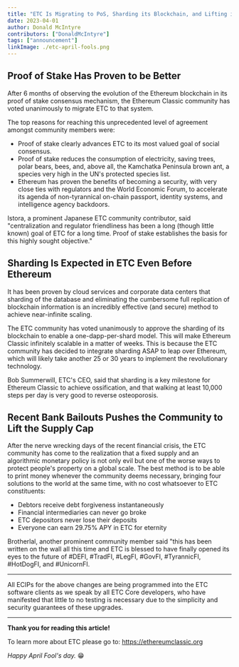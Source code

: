 ```yaml
---
title: "ETC Is Migrating to PoS, Sharding its Blockchain, and Lifting its Supply Cap"
date: 2023-04-01
author: Donald McIntyre
contributors: ["DonaldMcIntyre"]
tags: ["announcement"]
linkImage: ./etc-april-fools.png
---
```


## Proof of Stake Has Proven to be Better

After 6 months of observing the evolution of the Ethereum blockchain in its proof of stake consensus mechanism, the Ethereum Classic community has voted unanimously to migrate ETC to that system.

The top reasons for reaching this unprecedented level of agreement amongst community members were:

- Proof of stake clearly advances ETC to its most valued goal of social consensus.
- Proof of stake reduces the consumption of electricity, saving trees, polar bears, bees, and, above all, the Kamchatka Peninsula brown ant, a species very high in the UN's protected species list.
- Ethereum has proven the benefits of becoming a security, with very close ties with regulators and the World Economic Forum, to accelerate its agenda of non-tyrannical on-chain passport, identity systems, and intelligence agency backdoors.

Istora, a prominent Japanese ETC community contributor, said "centralization and regulator friendliness has been a long (though little known) goal of ETC for a long time. Proof of stake establishes the basis for this highly sought objective."

## Sharding Is Expected in ETC Even Before Ethereum

It has been proven by cloud services and corporate data centers that sharding of the database and eliminating the cumbersome full replication of blockchain information is an incredibly effective (and secure) method to achieve near-infinite scaling.

The ETC community has voted unanimously to approve the sharding of its blockchain to enable a one-dapp-per-shard model. This will make Ethereum Classic infinitely scalable in a matter of weeks. This is because the ETC community has decided to integrate sharding ASAP to leap over Ethereum, which will likely take another 25 or 30 years to implement the revolutionary technology.

Bob Summerwill, ETC's CEO, said that sharding is a key milestone for Ethereum Classic to achieve ossification, and that walking at least 10,000 steps per day is very good to reverse osteoporosis.

## Recent Bank Bailouts Pushes the Community to Lift the Supply Cap

After the nerve wrecking days of the recent financial crisis, the ETC community has come to the realization that a fixed supply and an algorithmic monetary policy is not only evil but one of the worse ways to protect people's property on a global scale. The best method is to be able to print money whenever the community deems necessary, bringing four solutions to the world at the same time, with no cost whatsoever to ETC constituents:

- Debtors receive debt forgiveness instantaneously
- Financial intermediaries can never go broke
- ETC depositors never lose their deposits
- Everyone can earn 29.75% APY in ETC for eternity

Brotherlal, another prominent community member said "this has been written on the wall all this time and ETC is blessed to have finally opened its eyes to the future of #DEFI, #TradFI, #LegFI, #GovFI, #TyrannicFI, #HotDogFI, and #UnicornFI.

---

All ECIPs for the above changes are being programmed into the ETC software clients as we speak by all ETC Core developers, who have manifested that little to no testing is necessary due to the simplicity and security guarantees of these upgrades.

---

**Thank you for reading this article!**

To learn more about ETC please go to: https://ethereumclassic.org

*Happy April Fool's day.* 😁
